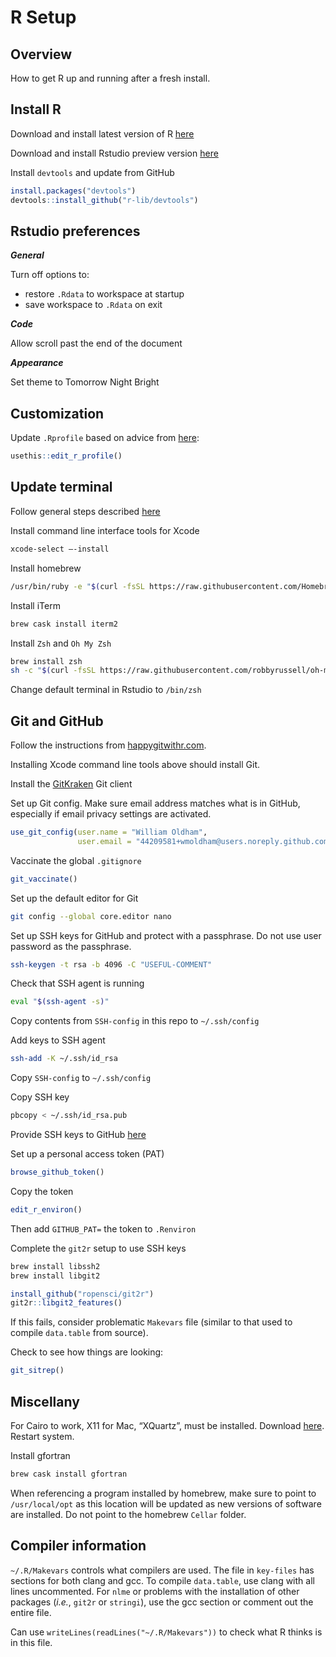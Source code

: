R Setup
================

## Overview

How to get R up and running after a fresh install.

## Install R

Download and install latest version of R
[here](https://cran.r-project.org/)

Download and install Rstudio preview version
[here](https://rstudio.com/products/rstudio/download/preview/)

Install `devtools` and update from GitHub

``` r
install.packages("devtools")
devtools::install_github("r-lib/devtools")
```

## Rstudio preferences

***General***

Turn off options to:

  - restore `.Rdata` to workspace at startup
  - save workspace to `.Rdata` on exit

***Code***

Allow scroll past the end of the document

***Appearance***

Set theme to Tomorrow Night Bright

## Customization

Update `.Rprofile` based on advice from
[here](http://kevinushey.github.io/blog/2015/02/02/rprofile-essentials/):

``` r
usethis::edit_r_profile()
```

## Update terminal

Follow general steps described
[here](https://www.freecodecamp.org/news/how-to-configure-your-macos-terminal-with-zsh-like-a-pro-c0ab3f3c1156/)

Install command line interface tools for Xcode

``` zsh
xcode-select —-install
```

Install
homebrew

``` zsh
/usr/bin/ruby -e "$(curl -fsSL https://raw.githubusercontent.com/Homebrew/install/master/install)"
```

Install iTerm

``` zsh
brew cask install iterm2
```

Install `Zsh` and `Oh My Zsh`

``` zsh
brew install zsh
sh -c "$(curl -fsSL https://raw.githubusercontent.com/robbyrussell/oh-my-zsh/master/tools/install.sh)"
```

Change default terminal in Rstudio to `/bin/zsh`

## Git and GitHub

Follow the instructions from
[happygitwithr.com](https://happygitwithr.com/).

Installing Xcode command line tools above should install Git.

Install the [GitKraken](https://www.gitkraken.com/download/mac) Git
client

Set up Git config. Make sure email address matches what is in GitHub,
especially if email privacy settings are activated.

``` r
use_git_config(user.name = "William Oldham", 
               user.email = "44209581+wmoldham@users.noreply.github.com")
```

Vaccinate the global `.gitignore`

``` r
git_vaccinate()
```

Set up the default editor for Git

``` zsh
git config --global core.editor nano 
```

Set up SSH keys for GitHub and protect with a passphrase. Do not use
user password as the passphrase.

``` zsh
ssh-keygen -t rsa -b 4096 -C "USEFUL-COMMENT"
```

Check that SSH agent is running

``` zsh
eval "$(ssh-agent -s)"
```

Copy contents from `SSH-config` in this repo to `~/.ssh/config`

Add keys to SSH agent

``` zsh
ssh-add -K ~/.ssh/id_rsa
```

Copy `SSH-config` to `~/.ssh/config`

Copy SSH key

``` zsh
pbcopy < ~/.ssh/id_rsa.pub
```

Provide SSH keys to GitHub [here](https://github.com/settings/keys)

Set up a personal access token (PAT)

``` r
browse_github_token()
```

Copy the token

``` r
edit_r_environ()
```

Then add `GITHUB_PAT=` the token to `.Renviron`

Complete the `git2r` setup to use SSH keys

``` zsh
brew install libssh2
brew install libgit2
```

``` r
install_github("ropensci/git2r")
git2r::libgit2_features()
```

If this fails, consider problematic `Makevars` file (similar to that
used to compile `data.table` from source).

Check to see how things are looking:

``` r
git_sitrep()
```

## Miscellany

For Cairo to work, X11 for Mac, “XQuartz”, must be installed. Download
[here](https://www.xquartz.org/). Restart system.

Install gfortran

``` zsh
brew cask install gfortran
```

When referencing a program installed by homebrew, make sure to point to
`/usr/local/opt` as this location will be updated as new versions of
software are installed. Do not point to the homebrew `Cellar` folder.

## Compiler information

`~/.R/Makevars` controls what compilers are used. The file in
`key-files` has sections for both clang and gcc. To compile
`data.table`, use clang with all lines uncommented. For `nlme` or
problems with the installation of other packages (*i.e.*, `git2r` or
`stringi`), use the gcc section or comment out the entire file.

Can use `writeLines(readLines("~/.R/Makevars"))` to check what R thinks
is in this file.
